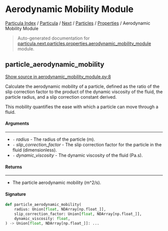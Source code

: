 # Aerodynamic Mobility Module

[Particula Index](../../../../README.md#particula-index) / [Particula](../../../index.md#particula) / [Next](../../index.md#next) / [Particles](../index.md#particles) / [Properties](./index.md#properties) / Aerodynamic Mobility Module

> Auto-generated documentation for [particula.next.particles.properties.aerodynamic_mobility_module](https://github.com/Gorkowski/particula/blob/main/particula/next/particles/properties/aerodynamic_mobility_module.py) module.

## particle_aerodynamic_mobility

[Show source in aerodynamic_mobility_module.py:8](https://github.com/Gorkowski/particula/blob/main/particula/next/particles/properties/aerodynamic_mobility_module.py#L8)

Calculate the aerodynamic mobility of a particle, defined as the ratio
of the slip correction factor to the product of the dynamic viscosity of
the fluid, the particle radius, and a slip correction constant derived.

This mobility quantifies the ease with which a particle can move through
a fluid.

#### Arguments

-----
- `-` *radius* - The radius of the particle (m).
- `-` *slip_correction_factor* - The slip correction factor for the particle
in the fluid (dimensionless).
- `-` *dynamic_viscosity* - The dynamic viscosity of the fluid (Pa.s).

#### Returns

--------
- The particle aerodynamic mobility (m^2/s).

#### Signature

```python
def particle_aerodynamic_mobility(
    radius: Union[float, NDArray[np.float_]],
    slip_correction_factor: Union[float, NDArray[np.float_]],
    dynamic_viscosity: float,
) -> Union[float, NDArray[np.float_]]: ...
```
